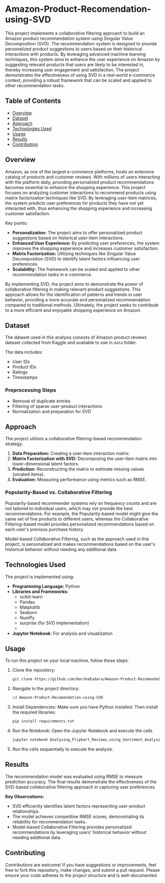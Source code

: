 # Amazon-Product-Recomendation-using-SVD
This project implements a collaborative filtering approach to build an Amazon product recommendation system using Singular Value Decomposition (SVD). The recommendation system is designed to provide personalized product suggestions to users based on their historical interactions with products. By leveraging advanced machine learning techniques, this system aims to enhance the user experience on Amazon by suggesting relevant products that users are likely to be interested in, thereby increasing user engagement and satisfaction. The project demonstrates the effectiveness of using SVD in a real-world e-commerce context, providing a robust framework that can be scaled and applied to other recommendation tasks.

## Table of Contents
- [Overview](#overview)
- [Dataset](#dataset)
- [Approach](#approach)
- [Technologies Used](#technologies-used)
- [Usage](#usage)
- [Results](#results)
- [Contributing](#contributing)

## Overview
Amazon, as one of the largest e-commerce platforms, hosts an extensive catalog of products and customer reviews. With millions of users interacting with the platform daily, providing personalized product recommendations becomes essential to enhance the shopping experience. This project focuses on analyzing customer interactions to recommend products using matrix factorization techniques like SVD. By leveraging user-item matrices, the system predicts user preferences for products they have not yet interacted with, thus enhancing the shopping experience and increasing customer satisfaction.

Key points:
- **Personalization:** The project aims to offer personalized product suggestions based on historical user-item interactions.
- **Enhanced User Experience:** By predicting user preferences, the system improves the shopping experience and increases customer satisfaction.
- **Matrix Factorization:** Utilizing techniques like Singular Value Decomposition (SVD) to identify latent factors influencing user preferences.
- **Scalability:** The framework can be scaled and applied to other recommendation tasks in e-commerce.

By implementing SVD, the project aims to demonstrate the power of collaborative filtering in making relevant product suggestions. This approach allows for the identification of patterns and trends in user behavior, providing a more accurate and personalized recommendation compared to traditional methods. Ultimately, the project seeks to contribute to a more efficient and enjoyable shopping experience on Amazon.

## Dataset
The dataset used in this analysis consists of Amazon product reviews dataset collected from Kaggle and avaliable to use in `data` folder. 

The data includes:
- User IDs
- Product IDs
- Ratings
- Timestamps

### Preprocessing Steps
- Removal of duplicate entries
- Filtering of sparse user-product interactions
- Normalization and preparation for SVD

## Approach
The project utilizes a collaborative filtering-based recommendation strategy:
1. **Data Preparation:** Creating a user-item interaction matrix.
2. **Matrix Factorization with SVD:** Decomposing the user-item matrix into lower-dimensional latent factors.
3. **Prediction:** Reconstructing the matrix to estimate missing values (unrated items).
4. **Evaluation:** Measuring performance using metrics such as RMSE.

### Popularity-Based vs. Collaborative Filtering
Popularity-based recommender systems rely on frequency counts and are not tailored to individual users, which may not provide the best recommendations. For example, the Popularity-based model might give the same set of five products to different users, whereas the Collaborative Filtering-based model provides personalized recommendations based on each user's previous purchase history.

Model-based Collaborative Filtering, such as the approach used in this project, is personalized and makes recommendations based on the user's historical behavior without needing any additional data.

## Technologies Used
The project is implemented using:
- **Programming Language:** Python
- **Libraries and Frameworks:**
   - scikit-learn
   - Pandas
   - Matplotlib
   - Seaborn
   - NumPy
   - surprise (for SVD implementation)
   - 
- **Jupyter Notebook:** For analysis and visualization

## Usage
To run this project on your local machine, follow these steps:

1. Clone the repository:
   ```bash
   git clone https://github.com/HarshaEadara/Amazon-Product-Recomendation-using-SVD.git
   ```
2. Navigate to the project directory:
   ```bash
   cd Amazon-Product-Recomendation-using-SVD
   ```
3. Install Dependencies:
Make sure you have Python installed. Then install the required libraries:
   ```bash
   pip install requirements.txt
   ```
4. Run the Notebook:
Open the Jupyter Notebook and execute the cells
   ```bash
   jupyter notebook Analysing_Flipkart_Reviews_using_Sentiment_Analysis_.ipynb
   ```
5. Run the cells sequentially to execute the analysis.

## Results
The recommendation model was evaluated using RMSE to measure prediction accuracy. The final results demonstrate the effectiveness of the SVD-based collaborative filtering approach in capturing user preferences.

**Key Observations:**
- SVD efficiently identifies latent factors representing user-product relationships.
- The model achieves competitive RMSE scores, demonstrating its reliability for recommendation tasks.
- Model-based Collaborative Filtering provides personalized recommendations by leveraging users' historical behavior without needing additional data.

## Contributing
Contributions are welcome! If you have suggestions or improvements, feel free to fork this repository, make changes, and submit a pull request. Please ensure your code adheres to the project structure and is well-documented.
